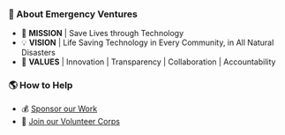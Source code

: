 ### 🚨 About Emergency Ventures

- 🚀 **MISSION** | Save Lives through Technology
- 💡 **VISION** | Life Saving Technology in Every Community, in All Natural Disasters
- 🧭 **VALUES** | Innovation | Transparency | Collaboration | Accountability

### 🌎 How to Help

- 💰 [Sponsor our Work](https://github.com/sponsors/EmergencyVentures)
- 🤍 [Join our Volunteer Corps](https://emergency.ventures/)
